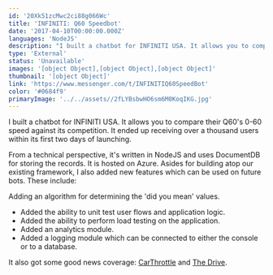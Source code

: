 ```yaml
---
id: '20Xk51zcMwc2ci88g066Wc'
title: 'INFINITI: Q60 Speedbot'
date: '2017-04-10T00:00:00.000Z'
languages: 'NodeJS'
description: "I built a chatbot for INFINITI USA. It allows you to compare their Q60's 0-60 speed against its competition. It ended up receiving over a thousand users within its first two days of launching."
type: 'External'
status: 'Unavailable'
images: '[object Object],[object Object],[object Object]'
thumbnail: '[object Object]'
link: 'https://www.messenger.com/t/INFINITIQ60SpeedBot'
color: '#0684f9'
primaryImage: '../../assets//2fLYBsbwHO6sm6M0KoqIKG.jpg'
---
```


I built a chatbot for INFINITI USA. It allows you to compare their Q60's 0-60 speed against its competition. It ended up receiving over a thousand users within its first two days of launching.

From a technical perspective, it's written in NodeJS and uses DocumentDB for storing the records. It is hosted on Azure. Asides for building atop our existing framework, I also added new features which can be used on future bots. These include:

Adding an algorithm for determining the 'did you mean' values.

- Added the ability to unit test user flows and application logic.
- Added the ability to perform load testing on the application.
- Added an analytics module.
- Added a logging module which can be connected to either the console or to a database.

It also got some good news coverage: [CarThrottle](https://www.carthrottle.com/post/infiniti-has-built-a-bot-to-compare-its-hottest-q60-to-other-cars-and-you-can-talk-to-it/) and [The Drive](http://www.thedrive.com/sheetmetal/9200/infinitis-facebook-chatbot-can-tell-you-the-0-to-60-mph-time-of-almost-any-car).
